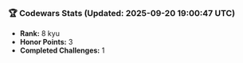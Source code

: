 ### 🏆 Codewars Stats (Updated: 2025-09-20 19:00:47 UTC)

- **Rank:** 8 kyu
- **Honor Points:** 3
- **Completed Challenges:** 1
